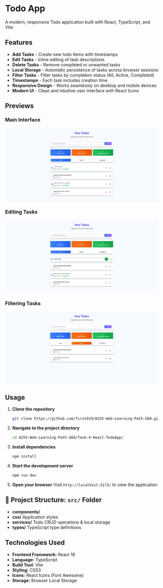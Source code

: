 # Todo App

A modern, responsive Todo application built with React, TypeScript, and Vite. 
## Features

-   **Add Tasks** - Create new todo items with timestamps
-   **Edit Tasks** - Inline editing of task descriptions
-   **Delete Tasks** - Remove completed or unwanted tasks
-   **Local Storage** - Automatic persistence of tasks across browser sessions
-   **Filter Tasks** - Filter tasks by completion status (All, Active, Completed)
-   **Timestamps** - Each task includes creation time
-   **Responsive Design** - Works seamlessly on desktop and mobile devices
-   **Modern UI** - Clean and intuitive user interface with React Icons



## Previews

### Main Interface

![Todo App Main Interface](./previews/preview.png)

### Editing Tasks

![Editing Tasks Interface](./previews/editing.png)

### Filtering Tasks

![Filtering Tasks Interface](./previews/filtering.png)

## Usage

1. **Clone the repository**

    ```bash
    git clone https://github.com/firo1919/A2SV-Web-Learning-Path-G68.git
    ```

2. **Navigate to the project directory**

    ```bash
    cd A2SV-Web-Learning-Path-G68/Task-4-React-TodoApp/
    ```

3. **Install dependencies**

    ```bash
    npm install
    ```

4. **Start the development server**

    ```bash
    npm run dev
    ```

5. **Open your browser**
   Visit `http://localhost:5173/` to view the application

## 📁 Project Structure: `src/` Folder

-   **components/**
-   **css/** Application styles
-   **services/** Todo CRUD operations & local storage
-   **types/** TypeScript type definitions

## Technologies Used

-   **Frontend Framework:** React 18
-   **Language:** TypeScript
-   **Build Tool:** Vite
-   **Styling:** CSS3
-   **Icons:** React Icons (Font Awesome)
-   **Storage:** Browser Local Storage